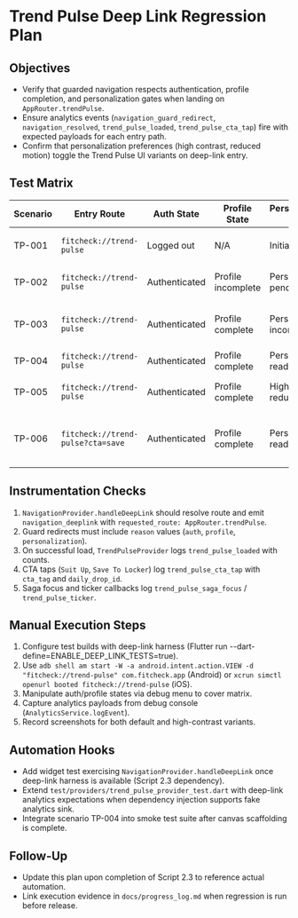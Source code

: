 ﻿# Trend Pulse Deep Link Regression Plan

## Objectives
- Verify that guarded navigation respects authentication, profile completion, and personalization gates when landing on `AppRouter.trendPulse`.
- Ensure analytics events (`navigation_guard_redirect`, `navigation_resolved`, `trend_pulse_loaded`, `trend_pulse_cta_tap`) fire with expected payloads for each entry path.
- Confirm that personalization preferences (high contrast, reduced motion) toggle the Trend Pulse UI variants on deep-link entry.

## Test Matrix
| Scenario | Entry Route | Auth State | Profile State | Personalization State | Expected Result |
| --- | --- | --- | --- | --- | --- |
| TP-001 | `fitcheck://trend-pulse` | Logged out | N/A | Initial | Redirect to login, guard analytics logged |
| TP-002 | `fitcheck://trend-pulse` | Authenticated | Profile incomplete | Personalization pending | Redirect to profile setup, guard analytics logged |
| TP-003 | `fitcheck://trend-pulse` | Authenticated | Profile complete | Personalization incomplete | Redirect to personalization settings, guard analytics logged |
| TP-004 | `fitcheck://trend-pulse` | Authenticated | Profile complete | Personalization ready (default) | Trend Pulse screen loads daily drop |
| TP-005 | `fitcheck://trend-pulse` | Authenticated | Profile complete | High contrast + reduced motion | Screen loads with static cards, no animations |
| TP-006 | `fitcheck://trend-pulse?cta=save` | Authenticated | Profile complete | Personalization ready | Trend Pulse loads, `trend_pulse_loaded` and CTA-specific analytics fire upon tap |

## Instrumentation Checks
1. `NavigationProvider.handleDeepLink` should resolve route and emit `navigation_deeplink` with `requested_route: AppRouter.trendPulse`.
2. Guard redirects must include `reason` values (`auth`, `profile`, `personalization`).
3. On successful load, `TrendPulseProvider` logs `trend_pulse_loaded` with counts.
4. CTA taps (`Suit Up`, `Save To Locker`) log `trend_pulse_cta_tap` with `cta_tag` and `daily_drop_id`.
5. Saga focus and ticker callbacks log `trend_pulse_saga_focus` / `trend_pulse_ticker`.

## Manual Execution Steps
1. Configure test builds with deep-link harness (Flutter run --dart-define=ENABLE_DEEP_LINK_TESTS=true).
2. Use `adb shell am start -W -a android.intent.action.VIEW -d "fitcheck://trend-pulse" com.fitcheck.app` (Android) or `xcrun simctl openurl booted fitcheck://trend-pulse` (iOS).
3. Manipulate auth/profile states via debug menu to cover matrix.
4. Capture analytics payloads from debug console (`AnalyticsService.logEvent`).
5. Record screenshots for both default and high-contrast variants.

## Automation Hooks
- Add widget test exercising `NavigationProvider.handleDeepLink` once deep-link harness is available (Script 2.3 dependency).
- Extend `test/providers/trend_pulse_provider_test.dart` with deep-link analytics expectations when dependency injection supports fake analytics sink.
- Integrate scenario TP-004 into smoke test suite after canvas scaffolding is complete.

## Follow-Up
- Update this plan upon completion of Script 2.3 to reference actual automation.
- Link execution evidence in `docs/progress_log.md` when regression is run before release.
